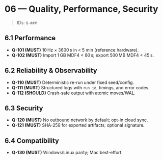 # 06 — Quality, Performance, Security

> IDs: `Q-###`

## 6.1 Performance
- **Q-101 (MUST)** 10 Hz × 3600 s in < 5 min (reference hardware).
- **Q-102 (MUST)** Import 1 GB MDF4 < 60 s; export 500 MB MDF4 < 45 s.

## 6.2 Reliability & Observability
- **Q-110 (MUST)** Deterministic re-run under fixed seed/config.
- **Q-111 (MUST)** Structured logs with `run_id`, timings, and error codes.
- **Q-112 (SHOULD)** Crash-safe output with atomic moves/WAL.

## 6.3 Security
- **Q-120 (MUST)** No outbound network by default; opt-in cloud sync.
- **Q-121 (MUST)** SHA-256 for exported artifacts; optional signature.

## 6.4 Compatibility
- **Q-130 (MUST)** Windows/Linux parity; Mac best-effort.

